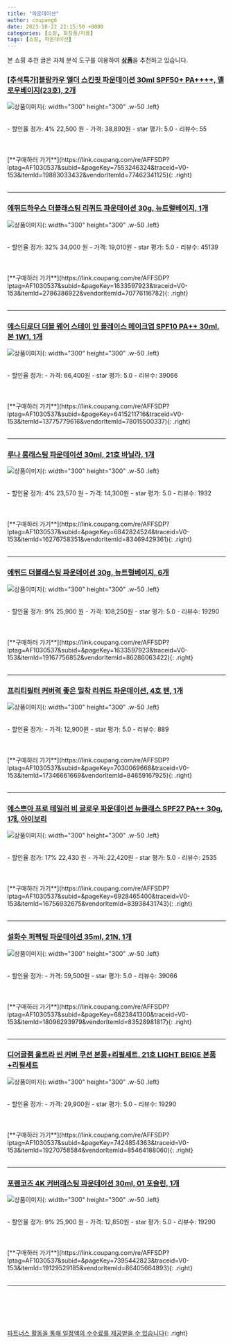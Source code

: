 ```yaml
---
title: "파운데이션"
author: coupang6
date: 2023-10-22 22:15:50 +0800
categories: [쇼핑, 화장품/미용]
tags: [쇼핑, 파운데이션]
---
```


본 쇼핑 추천 글은 자체 분석 도구를 이용하여 [**상품**](https://link.coupang.com/a/bao1ui)을 추천하고 있습니다.

### [[추석특가]블랑카우 엘더 스킨핏 파운데이션 30ml SPF50+ PA++++, 옐로우베이지(23호), 2개](https://link.coupang.com/re/AFFSDP?lptag=AF1030537&subid=&pageKey=7553246324&traceid=V0-153&itemId=19883033432&vendorItemId=77462341125)

![상품이미지](https://thumbnail7.coupangcdn.com/thumbnails/remote/230x230ex/image/vendor_inventory/23ef/143972dcdf67c7f5d9def3f624d7b6112ee22642df117f7e9bbc29dd4209.jpg){: width="300" height="300" .w-50 .left}


<br>
- 할인율 정가: 4%  22,500   원
- 가격: 38,890원
- star 평가: 5.0
- 리뷰수: 55
<br>
<br>
<br>
<br>
[**구매하러 가기**](https://link.coupang.com/re/AFFSDP?lptag=AF1030537&subid=&pageKey=7553246324&traceid=V0-153&itemId=19883033432&vendorItemId=77462341125){: .right}
<br>
<br>

---

### [에뛰드하우스 더블래스팅 리퀴드 파운데이션 30g, 뉴트럴베이지, 1개](https://link.coupang.com/re/AFFSDP?lptag=AF1030537&subid=&pageKey=1633597923&traceid=V0-153&itemId=2786386922&vendorItemId=70776116782)

![상품이미지](https://thumbnail10.coupangcdn.com/thumbnails/remote/230x230ex/image/retail/images/3230635007390056-5ecbda6b-1fa3-4863-99a4-70b0397fb385.jpg){: width="300" height="300" .w-50 .left}


<br>
- 할인율 정가: 32%  34,000   원
- 가격: 19,010원
- star 평가: 5.0
- 리뷰수: 45139
<br>
<br>
<br>
<br>
[**구매하러 가기**](https://link.coupang.com/re/AFFSDP?lptag=AF1030537&subid=&pageKey=1633597923&traceid=V0-153&itemId=2786386922&vendorItemId=70776116782){: .right}
<br>
<br>

---

### [에스티로더 더블 웨어 스테이 인 플레이스 메이크업 SPF10 PA++ 30ml, 본 1W1, 1개](https://link.coupang.com/re/AFFSDP?lptag=AF1030537&subid=&pageKey=6415211716&traceid=V0-153&itemId=13775779616&vendorItemId=78015500337)

![상품이미지](https://thumbnail6.coupangcdn.com/thumbnails/remote/230x230ex/image/retail/images/2637422794268469-48dea743-c1cc-4b3b-84dc-40cca883bc7a.jpg){: width="300" height="300" .w-50 .left}


<br>
- 할인율 정가: 
- 가격: 66,400원
- star 평가: 5.0
- 리뷰수: 39066
<br>
<br>
<br>
<br>
[**구매하러 가기**](https://link.coupang.com/re/AFFSDP?lptag=AF1030537&subid=&pageKey=6415211716&traceid=V0-153&itemId=13775779616&vendorItemId=78015500337){: .right}
<br>
<br>

---

### [루나 롱래스팅 파운데이션 30ml, 21호 바닐라, 1개](https://link.coupang.com/re/AFFSDP?lptag=AF1030537&subid=&pageKey=6842824524&traceid=V0-153&itemId=16276758351&vendorItemId=83469429361)

![상품이미지](https://thumbnail7.coupangcdn.com/thumbnails/remote/230x230ex/image/retail/images/2022/10/14/15/1/47f53d1f-4407-4968-916b-63dca31949ea.jpg){: width="300" height="300" .w-50 .left}


<br>
- 할인율 정가: 4%  23,570   원
- 가격: 14,300원
- star 평가: 5.0
- 리뷰수: 1932
<br>
<br>
<br>
<br>
[**구매하러 가기**](https://link.coupang.com/re/AFFSDP?lptag=AF1030537&subid=&pageKey=6842824524&traceid=V0-153&itemId=16276758351&vendorItemId=83469429361){: .right}
<br>
<br>

---

### [에뛰드 더블래스팅 파운데이션 30g, 뉴트럴베이지, 6개](https://link.coupang.com/re/AFFSDP?lptag=AF1030537&subid=&pageKey=1633597923&traceid=V0-153&itemId=19167756852&vendorItemId=86286063422)

![상품이미지](https://thumbnail10.coupangcdn.com/thumbnails/remote/230x230ex/image/retail/images/526b2c20-58ba-4512-8cef-e4c454f595ec2983707032189418815.png){: width="300" height="300" .w-50 .left}


<br>
- 할인율 정가: 9%  25,900   원
- 가격: 108,250원
- star 평가: 5.0
- 리뷰수: 19290
<br>
<br>
<br>
<br>
[**구매하러 가기**](https://link.coupang.com/re/AFFSDP?lptag=AF1030537&subid=&pageKey=1633597923&traceid=V0-153&itemId=19167756852&vendorItemId=86286063422){: .right}
<br>
<br>

---

### [프리티필터 커버력 좋은 밀착 리퀴드 파운데이션, 4호 텐, 1개](https://link.coupang.com/re/AFFSDP?lptag=AF1030537&subid=&pageKey=7030069668&traceid=V0-153&itemId=17346661669&vendorItemId=84659167925)

![상품이미지](https://thumbnail10.coupangcdn.com/thumbnails/remote/230x230ex/image/vendor_inventory/ff6e/9f8ebbeb63ec1a6457895835471c9c3eebad766186926ae7448e6eb9aa85.png){: width="300" height="300" .w-50 .left}


<br>
- 할인율 정가: 
- 가격: 12,900원
- star 평가: 5.0
- 리뷰수: 889
<br>
<br>
<br>
<br>
[**구매하러 가기**](https://link.coupang.com/re/AFFSDP?lptag=AF1030537&subid=&pageKey=7030069668&traceid=V0-153&itemId=17346661669&vendorItemId=84659167925){: .right}
<br>
<br>

---

### [에스쁘아 프로 테일러 비 글로우 파운데이션 뉴클래스 SPF27 PA++ 30g, 1개, 아이보리](https://link.coupang.com/re/AFFSDP?lptag=AF1030537&subid=&pageKey=6928465400&traceid=V0-153&itemId=16756932675&vendorItemId=83938431743)

![상품이미지](https://thumbnail8.coupangcdn.com/thumbnails/remote/230x230ex/image/retail/images/2022/11/17/18/0/368302a3-3711-4423-9c36-48fcbd124aff.jpg){: width="300" height="300" .w-50 .left}


<br>
- 할인율 정가: 17%  22,430   원
- 가격: 22,420원
- star 평가: 5.0
- 리뷰수: 2535
<br>
<br>
<br>
<br>
[**구매하러 가기**](https://link.coupang.com/re/AFFSDP?lptag=AF1030537&subid=&pageKey=6928465400&traceid=V0-153&itemId=16756932675&vendorItemId=83938431743){: .right}
<br>
<br>

---

### [설화수 퍼펙팅 파운데이션 35ml, 21N, 1개](https://link.coupang.com/re/AFFSDP?lptag=AF1030537&subid=&pageKey=6823841300&traceid=V0-153&itemId=18096293979&vendorItemId=83528981817)

![상품이미지](https://thumbnail8.coupangcdn.com/thumbnails/remote/230x230ex/image/retail/images/4536603386515527-59f895fe-17cc-44e1-93ef-59752e0d1102.jpg){: width="300" height="300" .w-50 .left}


<br>
- 할인율 정가: 
- 가격: 59,500원
- star 평가: 5.0
- 리뷰수: 39066
<br>
<br>
<br>
<br>
[**구매하러 가기**](https://link.coupang.com/re/AFFSDP?lptag=AF1030537&subid=&pageKey=6823841300&traceid=V0-153&itemId=18096293979&vendorItemId=83528981817){: .right}
<br>
<br>

---

### [디어글램 울트라 씬 커버 쿠션 본품+리필세트, 21호 LIGHT BEIGE 본품+리필세트](https://link.coupang.com/re/AFFSDP?lptag=AF1030537&subid=&pageKey=7424854363&traceid=V0-153&itemId=19270758584&vendorItemId=85464188060)

![상품이미지](https://thumbnail9.coupangcdn.com/thumbnails/remote/230x230ex/image/vendor_inventory/8ec6/eba90454ab9a4ca08ef77e70e489ee368be90411f09dadac05cab958116a.jpg){: width="300" height="300" .w-50 .left}


<br>
- 할인율 정가: 
- 가격: 29,900원
- star 평가: 5.0
- 리뷰수: 19290
<br>
<br>
<br>
<br>
[**구매하러 가기**](https://link.coupang.com/re/AFFSDP?lptag=AF1030537&subid=&pageKey=7424854363&traceid=V0-153&itemId=19270758584&vendorItemId=85464188060){: .right}
<br>
<br>

---

### [포렌코즈 4K 커버래스팅 파운데이션 30ml, 01 포슬린, 1개](https://link.coupang.com/re/AFFSDP?lptag=AF1030537&subid=&pageKey=7395442823&traceid=V0-153&itemId=19129529185&vendorItemId=86405664893)

![상품이미지](https://thumbnail6.coupangcdn.com/thumbnails/remote/230x230ex/image/vendor_inventory/b689/069d052c9d401206357200a5e49700105106f1d312087e396ab49f160fb8.jpg){: width="300" height="300" .w-50 .left}


<br>
- 할인율 정가: 9%  25,900   원
- 가격: 12,850원
- star 평가: 5.0
- 리뷰수: 19290
<br>
<br>
<br>
<br>
[**구매하러 가기**](https://link.coupang.com/re/AFFSDP?lptag=AF1030537&subid=&pageKey=7395442823&traceid=V0-153&itemId=19129529185&vendorItemId=86405664893){: .right}
<br>
<br>

---
<br><br><br><br><br> [파트너스 활동을 통해 일정액의 수수료를 제공받을 수 있습니다](https://link.coupang.com/a/bao1ui){: .right}